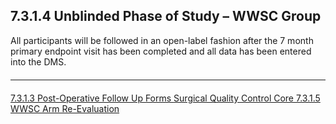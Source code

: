 ## 7.3.1.4 Unblinded Phase of Study – WWSC Group

All participants will be followed in an open-label fashion after the 7 month primary
endpoint visit has been completed and all data has been entered into the DMS.


<hr class="soften" style="margin-top: 20px;margin-bottom: 20px;"/>

<div class="center">
<div class="btn-group">
  <a href=":pages_path:/manuals/surgical-quality-control-core/7-03-01-03-post-operative-fu-forms.md" class="btn btn-default">
    <span class="glyphicon glyphicon-chevron-left"></span>
    7.3.1.3 Post-Operative Follow Up Forms
  </a>

  <a href=":pages_path:/manuals/surgical-quality-control-core" class="btn btn-default">
    <span class="glyphicon glyphicon-chevron-up"></span>
    Surgical Quality Control Core
  </a>

  <a href=":pages_path:/manuals/surgical-quality-control-core/7-03-01-05-wwsc-arm-re-eval.md" class="btn btn-success">
    7.3.1.5 WWSC Arm Re-Evaluation
    <span class="glyphicon glyphicon-chevron-right"></span>
  </a>
</div>
</div>